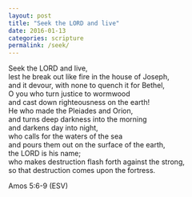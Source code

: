 ```yaml
---
layout: post
title: "Seek the LORD and live"
date: 2016-01-13
categories: scripture
permalink: /seek/
---
```


Seek the LORD and live,    
lest he break out like fire in the house of Joseph,    
and it devour, with none to quench it for Bethel,    
O you who turn justice to wormwood    
and cast down righteousness on the earth!    
He who made the Pleiades and Orion,    
and turns deep darkness into the morning    
and darkens day into night,    
who calls for the waters of the sea    
and pours them out on the surface of the earth,    
the LORD is his name;    
who makes destruction flash forth against the strong,    
so that destruction comes upon the fortress.

Amos 5:6-9 (ESV)
